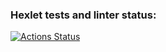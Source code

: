 ### Hexlet tests and linter status:
[![Actions Status](https://github.com/ogurtsovam/layout-designer-project-58/actions/workflows/hexlet-check.yml/badge.svg)](https://github.com/ogurtsovam/layout-designer-project-58/actions)